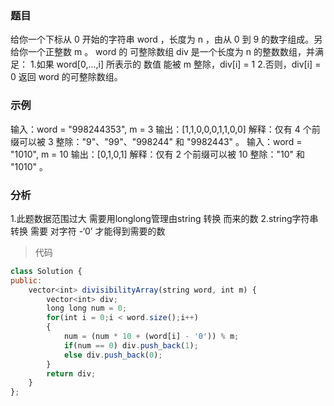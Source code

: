 ### 题目
给你一个下标从 0 开始的字符串 word ，长度为 n ，由从 0 到 9 的数字组成。另给你一个正整数 m 。
word 的 可整除数组 div  是一个长度为 n 的整数数组，并满足：
1.如果 word[0,...,i] 所表示的 数值 能被 m 整除，div[i] = 1
2.否则，div[i] = 0
返回 word 的可整除数组。

### 示例
输入：word = "998244353", m = 3
输出：[1,1,0,0,0,1,1,0,0]
解释：仅有 4 个前缀可以被 3 整除："9"、"99"、"998244" 和 "9982443" 。
输入：word = "1010", m = 10
输出：[0,1,0,1]
解释：仅有 2 个前缀可以被 10 整除："10" 和 "1010" 。

### 分析
1.此题数据范围过大 需要用longlong管理由string 转换 而来的数
2.string字符串转换 需要 对字符 -‘0’ 才能得到需要的数

> 代码
```js
class Solution {
public:
    vector<int> divisibilityArray(string word, int m) {
        vector<int> div;
        long long num = 0;
        for(int i = 0;i < word.size();i++)
        {
            num = (num * 10 + (word[i] - '0')) % m;
            if(num == 0) div.push_back(1);
            else div.push_back(0);
        }
        return div;
    }
};
```